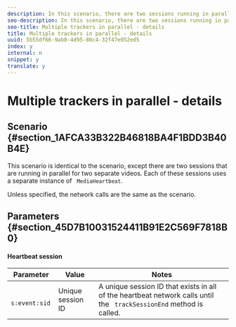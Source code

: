 ```yaml
---
description: In this scenario, there are two sessions running in parallel for two separate videos and using two separate instances of MediaHeartbeat..
seo-description: In this scenario, there are two sessions running in parallel for two separate videos and using two separate instances of MediaHeartbeat..
seo-title: Multiple trackers in parallel - details
title: Multiple trackers in parallel - details
uuid: 5b55df66-9ab0-4d95-86c4-32f47e052ed5
index: y
internal: n
snippet: y
translate: y
---
```


# Multiple trackers in parallel - details


## Scenario {#section_1AFCA33B322B46818BA4F1BDD3B40B4E}

This scenario is identical to the [](r_vhl_scenarios_no-interup-comm-details-top.md) scenario, except there are two sessions that are running in parallel for two separate videos. Each of these sessions uses a separate instance of ` MediaHeartbeat`. 

Unless specified, the network calls are the same as the [](r_vhl_scenarios_no-interup-comm-details-top.md) scenario. 

## Parameters {#section_45D7B10031524411B91E2C569F7818B0}


#### Heartbeat session
|  Parameter  | Value  | Notes  |
|---|---|---|
| ` s:event:sid`  | Unique session ID  |A unique session ID that exists in all of the heartbeat network calls until the ` trackSessionEnd` method is called.  |

